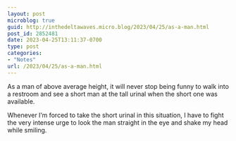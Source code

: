 ```yaml
---
layout: post
microblog: true
guid: http://inthedeltawaves.micro.blog/2023/04/25/as-a-man.html
post_id: 2852481
date: 2023-04-25T13:11:37-0700
type: post
categories:
- "Notes"
url: /2023/04/25/as-a-man.html
---
```

<p>As a man of above average height, it will never stop being funny to walk into a restroom and see a short man at the tall urinal when the short one was available. </p><p>Whenever I’m forced to take the short urinal in this situation, I have to fight the very intense urge to look the man straight in the eye and shake my head while smiling.</p>

